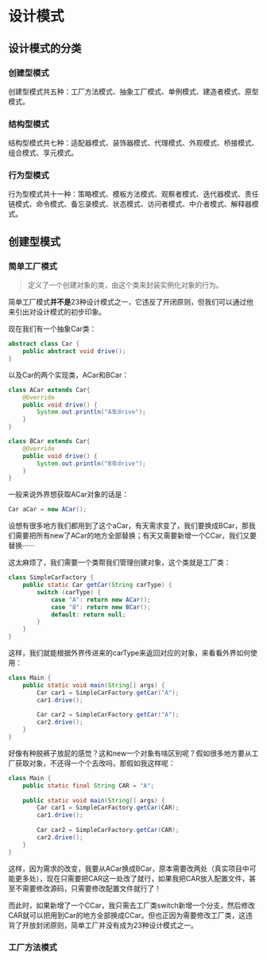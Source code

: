 # 设计模式

## 设计模式的分类

### 创建型模式  

创建型模式共五种：工厂方法模式、抽象工厂模式、单例模式、建造者模式、原型模式。  

### 结构型模式

结构型模式共七种：适配器模式、装饰器模式、代理模式、外观模式、桥接模式、组合模式、享元模式。

### 行为型模式

行为型模式共十一种：策略模式、模板方法模式、观察者模式、迭代器模式、责任链模式、命令模式、备忘录模式、状态模式、访问者模式、中介者模式、解释器模式。

## 创建型模式

### 简单工厂模式

> 定义了一个创建对象的类，由这个类来封装实例化对象的行为。  

简单工厂模式**并不是**23种设计模式之一，它违反了开闭原则，但我们可以通过他来引出对设计模式的初步印象。  

现在我们有一个抽象Car类：

```java
abstract class Car {
    public abstract void drive();
}
```

以及Car的两个实现类，ACar和BCar：  

```Java
class ACar extends Car{
    @Override
    public void drive() {
        System.out.println("A车drive");
    }
}

class BCar extends Car{
    @Override
    public void drive() {
        System.out.println("B车drive");
    }
}
```

一般来说外界想获取ACar对象的话是：

```Java
Car aCar = new ACar();
```

设想有很多地方我们都用到了这个aCar，有天需求变了，我们要换成BCar，那我们需要把所有new了ACar的地方全部替换；有天又需要新增一个CCar，我们又要替换······  

这太麻烦了，我们需要一个类帮我们管理创建对象，这个类就是工厂类：

```Java
class SimpleCarFactory {
    public static Car getCar(String carType) {
        switch (carType) {
            case "A": return new ACar();
            case "B": return new BCar();
            default: return null;
        }
    }
}
```

这样，我们就能根据外界传进来的carType来返回对应的对象，来看看外界如何使用：

```Java
class Main {
    public static void main(String[] args) {
        Car car1 = SimpleCarFactory.getCar("A");
        car1.drive();
        
        Car car2 = SimpleCarFactory.getCar("A");
        car2.drive();
    }
}
```

好像有种脱裤子放屁的感觉？这和new一个对象有啥区别呢？假如很多地方要从工厂获取对象，不还得一个个去改吗，那假如我这样呢：

```Java
class Main {
    public static final String CAR = "A";
    
    public static void main(String[] args) {
        Car car1 = SimpleCarFactory.getCar(CAR);
        car1.drive();
        
        Car car2 = SimpleCarFactory.getCar(CAR);
        car2.drive();
    }
}
```

这样，因为需求的改变，我要从ACar换成BCar，原本需要改两处（真实项目中可能更多处），现在只需要把CAR这一处改了就行，如果我把CAR放入配置文件，甚至不需要修改源码，只需要修改配置文件就行了！ 

而此时，如果新增了一个CCar，我只需去工厂类switch新增一个分支，然后修改CAR就可以把用到Car的地方全部换成CCar。但也正因为需要修改工厂类，这违背了开放封闭原则，简单工厂并没有成为23种设计模式之一。

### 工厂方法模式



